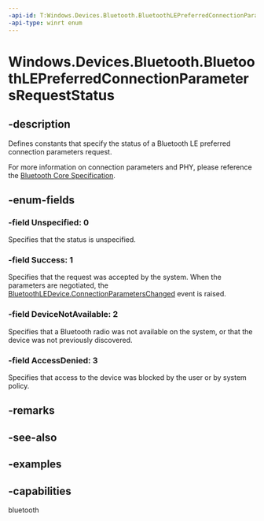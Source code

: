 ```yaml
---
-api-id: T:Windows.Devices.Bluetooth.BluetoothLEPreferredConnectionParametersRequestStatus
-api-type: winrt enum
---
```


# Windows.Devices.Bluetooth.BluetoothLEPreferredConnectionParametersRequestStatus

<!--
public enum BluetoothLEPreferredConnectionParametersRequestStatus
-->

## -description

Defines constants that specify the status of a Bluetooth LE preferred connection parameters request.

For more information on connection parameters and PHY, please reference the [Bluetooth Core Specification](https://www.bluetooth.com/specifications/specs/core-specification-5-3/).

## -enum-fields

### -field Unspecified: 0

Specifies that the status is unspecified.

### -field Success: 1

Specifies that the request was accepted by the system. When the parameters are negotiated, the [BluetoothLEDevice.ConnectionParametersChanged](bluetoothledevice_connectionparameterschanged.md) event is raised.

### -field DeviceNotAvailable: 2

Specifies that a Bluetooth radio was not available on the system, or that the device was not previously discovered.

### -field AccessDenied: 3

Specifies that access to the device was blocked by the user or by system policy.

## -remarks

## -see-also

## -examples

## -capabilities
bluetooth
